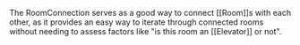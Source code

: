 The RoomConnection serves as a good way to connect [[Room]]s with each other, as it provides an easy way to iterate through connected rooms without needing to assess factors like "is this room an [[Elevator]] or not".